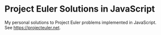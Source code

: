 # Project Euler Solutions in JavaScript
My personal solutions to Project Euler problems implemented in JavaScript. See https://projecteuler.net.
